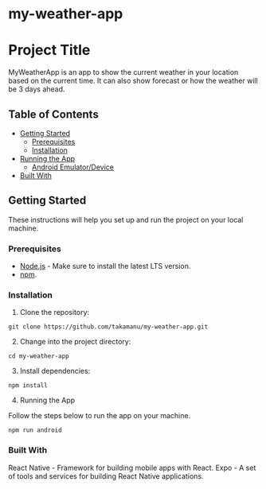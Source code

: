 # my-weather-app

# Project Title

MyWeatherApp is an app to show the current weather in your location based on the current time. It can also show forecast or how the weather will be 3 days ahead.

## Table of Contents

- [Getting Started](#getting-started)
  - [Prerequisites](#prerequisites)
  - [Installation](#installation)
- [Running the App](#running-the-app)
  - [Android Emulator/Device](#android-emulatordevice)
- [Built With](#built-with)

## Getting Started

These instructions will help you set up and run the project on your local machine.

### Prerequisites

- [Node.js](https://nodejs.org/) - Make sure to install the latest LTS version.
- [npm](https://www.npmjs.com/).

### Installation

1. Clone the repository:

```git clone https://github.com/takamanu/my-weather-app.git```

2. Change into the project directory:

```cd my-weather-app```

3. Install dependencies:

```npm install```

4. Running the App

Follow the steps below to run the app on your machine.

```npm run android```

### Built With
React Native - Framework for building mobile apps with React.
Expo - A set of tools and services for building React Native applications.